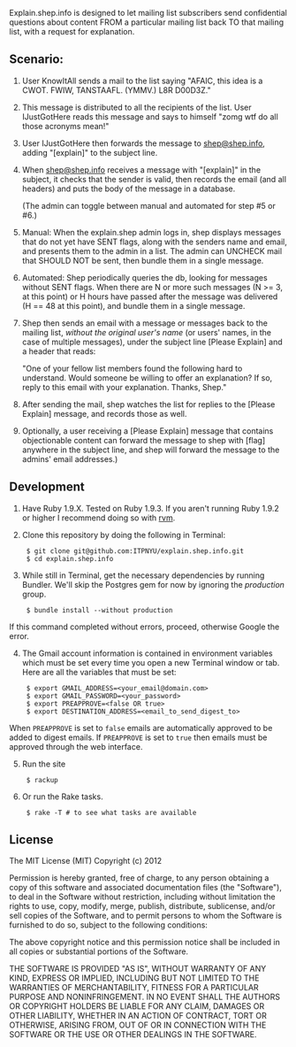 Explain.shep.info is designed to let mailing list subscribers send confidential questions about content FROM a particular mailing list back TO that mailing list, with a request for explanation.

## Scenario:

1. User KnowItAll sends a mail to the list saying "AFAIC, this idea is a CWOT. FWIW, TANSTAAFL. (YMMV.) L8R D00D3Z."

2. This message is distributed to all the recipients of the list. User IJustGotHere reads this message and says to himself "zomg wtf do all those acronyms mean!"

3. User IJustGotHere then forwards the message to shep@shep.info, adding "[explain]" to the subject line.

4. When shep@shep.info receives a message with "[explain]" in the subject, it checks that the sender is valid, then records the email (and all headers) and puts the body of the message in a database.

    (The admin can toggle between manual and automated for step #5 or #6.)

5. Manual: When the explain.shep admin logs in, shep displays messages that do not yet have SENT flags, along with the senders name and email, and presents them to the admin in a list. The admin can UNCHECK mail that SHOULD NOT be sent, then bundle them in a single message.

6. Automated: Shep periodically queries the db, looking for messages without SENT flags. When there are N or more such messages (N >= 3, at this point) or H hours have passed after the message was delivered (H == 48 at this point), and bundle them in a single message.

7. Shep then sends an email with a message or messages back to the mailing list, *without the original user's name* (or users' names, in the case of multiple messages), under the subject line [Please Explain] and a header that reads:

    "One of your fellow list members found the following hard to understand. Would someone be willing to offer an explanation? If so, reply to this email with your explanation. Thanks, Shep."

8. After sending the mail, shep watches the list for replies to the [Please Explain] message, and records those as well.

9. Optionally, a user receiving a [Please Explain] message that contains objectionable content can forward the message to shep with [flag] anywhere in the subject line, and shep will forward the message to the admins' email addresses.)

## Development

1. Have Ruby 1.9.X. Tested on Ruby 1.9.3. If you aren't running Ruby 1.9.2 or
higher I recommend doing so with [rvm](http://rvm.io).

2. Clone this repository by doing the following in Terminal:

        $ git clone git@github.com:ITPNYU/explain.shep.info.git
        $ cd explain.shep.info

3. While still in Terminal, get the necessary dependencies by running Bundler.
We'll skip the Postgres gem for now by ignoring the *production* group.

        $ bundle install --without production

If this command completed without errors, proceed, otherwise Google the error.

4. The Gmail account information is contained in environment variables which
must be set every time you open a new Terminal window or tab. Here are all the
variables that must be set:

        $ export GMAIL_ADDRESS=<your_email@domain.com>
        $ export GMAIL_PASSWORD=<your_password>
        $ export PREAPPROVE=<false OR true>
        $ export DESTINATION_ADDRESS=<email_to_send_digest_to>

When `PREAPPROVE` is set to `false` emails are automatically approved to be
added to digest emails. If `PREAPPROVE` is set to `true` then emails must be
approved through the web interface.

5. Run the site

        $ rackup

6. Or run the Rake tasks.

        $ rake -T # to see what tasks are available

## License

The MIT License (MIT)
Copyright (c) 2012

Permission is hereby granted, free of charge, to any person obtaining a copy of this software and associated documentation files (the "Software"), to deal in the Software without restriction, including without limitation the rights to use, copy, modify, merge, publish, distribute, sublicense, and/or sell copies of the Software, and to permit persons to whom the Software is furnished to do so, subject to the following conditions:

The above copyright notice and this permission notice shall be included in all copies or substantial portions of the Software.

THE SOFTWARE IS PROVIDED "AS IS", WITHOUT WARRANTY OF ANY KIND, EXPRESS OR IMPLIED, INCLUDING BUT NOT LIMITED TO THE WARRANTIES OF MERCHANTABILITY, FITNESS FOR A PARTICULAR PURPOSE AND NONINFRINGEMENT. IN NO EVENT SHALL THE AUTHORS OR COPYRIGHT HOLDERS BE LIABLE FOR ANY CLAIM, DAMAGES OR OTHER LIABILITY, WHETHER IN AN ACTION OF CONTRACT, TORT OR OTHERWISE, ARISING FROM, OUT OF OR IN CONNECTION WITH THE SOFTWARE OR THE USE OR OTHER DEALINGS IN THE SOFTWARE.
